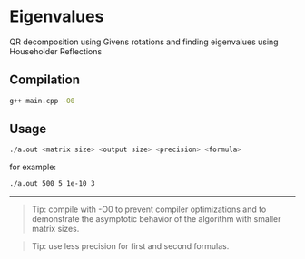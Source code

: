 # Eigenvalues
QR decomposition using Givens rotations and finding eigenvalues using Householder Reflections

## Compilation
```bash
g++ main.cpp -O0
```

## Usage
```bash
./a.out <matrix size> <output size> <precision> <formula>
```

for example:

```bash
./a.out 500 5 1e-10 3
```

---

> Tip: compile with -O0 to prevent compiler optimizations and to demonstrate the asymptotic behavior of the algorithm with smaller matrix sizes.

> Tip: use less precision for first and second formulas.
